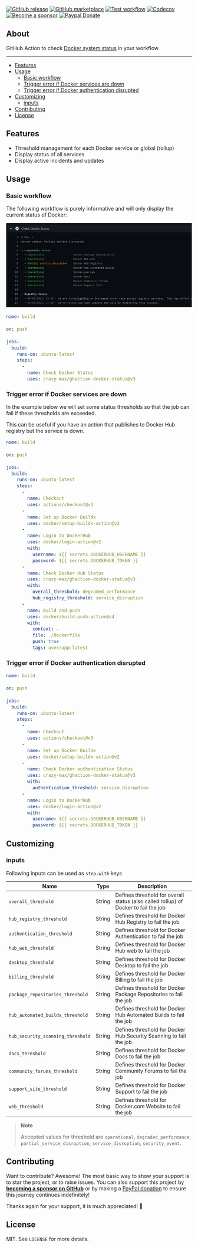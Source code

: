 [![GitHub release](https://img.shields.io/github/release/crazy-max/ghaction-docker-status.svg?style=flat-square)](https://github.com/crazy-max/ghaction-docker-status/releases/latest)
[![GitHub marketplace](https://img.shields.io/badge/marketplace-docker--status-blue?logo=github&style=flat-square)](https://github.com/marketplace/actions/docker-status)
[![Test workflow](https://img.shields.io/github/actions/workflow/status/crazy-max/ghaction-docker-status/test.yml?branch=master&label=test&logo=github&style=flat-square)](https://github.com/crazy-max/ghaction-docker-status/actions?workflow=test)
[![Codecov](https://img.shields.io/codecov/c/github/crazy-max/ghaction-docker-status?logo=codecov&style=flat-square)](https://codecov.io/gh/crazy-max/ghaction-docker-status)
[![Become a sponsor](https://img.shields.io/badge/sponsor-crazy--max-181717.svg?logo=github&style=flat-square)](https://github.com/sponsors/crazy-max)
[![Paypal Donate](https://img.shields.io/badge/donate-paypal-00457c.svg?logo=paypal&style=flat-square)](https://www.paypal.me/crazyws)

## About

GitHub Action to check [Docker system status](https://status.docker.com/) in your workflow.

___

* [Features](#features)
* [Usage](#usage)
  * [Basic workflow](#basic-workflow)
  * [Trigger error if Docker services are down](#trigger-error-if-docker-services-are-down)
  * [Trigger error if Docker authentication disrupted](#trigger-error-if-docker-authentication-disrupted)
* [Customizing](#customizing)
  * [inputs](#inputs)
* [Contributing](#contributing)
* [License](#license)

## Features

* Threshold management for each Docker service or global (rollup)
* Display status of all services
* Display active incidents and updates

## Usage

### Basic workflow

The following workflow is purely informative and will only display the current
status of Docker:

![Docker system status](.github/docker-status.png)

```yaml
name: build

on: push

jobs:
  build:
    runs-on: ubuntu-latest
    steps:
      -
        name: Check Docker Status
        uses: crazy-max/ghaction-docker-status@v3
```

### Trigger error if Docker services are down

In the example below we will set some status thresholds so that the job can
fail if these thresholds are exceeded.

This can be useful if you have an action that publishes to Docker Hub registry
but the service is down.

```yaml
name: build

on: push

jobs:
  build:
    runs-on: ubuntu-latest
    steps:
      -
        name: Checkout
        uses: actions/checkout@v3
      -
        name: Set up Docker Buildx
        uses: docker/setup-buildx-action@v2
      -
        name: Login to DockerHub
        uses: docker/login-action@v2
        with:
          username: ${{ secrets.DOCKERHUB_USERNAME }}
          password: ${{ secrets.DOCKERHUB_TOKEN }}
      -
        name: Check Docker Hub Status
        uses: crazy-max/ghaction-docker-status@v3
        with:
          overall_threshold: degraded_performance
          hub_registry_threshold: service_disruption
      -
        name: Build and push
        uses: docker/build-push-action@v4
        with:
          context: .
          file: ./Dockerfile
          push: true
          tags: user/app:latest
```

### Trigger error if Docker authentication disrupted

```yaml
name: build

on: push

jobs:
  build:
    runs-on: ubuntu-latest
    steps:
      -
        name: Checkout
        uses: actions/checkout@v3
      -
        name: Set up Docker Buildx
        uses: docker/setup-buildx-action@v2
      -
        name: Check Docker authentication Status
        uses: crazy-max/ghaction-docker-status@v3
        with:
          authentication_threshold: service_disruption
      -
        name: Login to DockerHub
        uses: docker/login-action@v2
        with:
          username: ${{ secrets.DOCKERHUB_USERNAME }}
          password: ${{ secrets.DOCKERHUB_TOKEN }}
```

## Customizing

### inputs

Following inputs can be used as `step.with` keys

| Name                              | Type   | Description                                                                         |
|-----------------------------------|--------|-------------------------------------------------------------------------------------|
| `overall_threshold`               | String | Defines threshold for overall status (also called rollup) of Docker to fail the job |
| `hub_registry_threshold`          | String | Defines threshold for Docker Hub Registry to fail the job                           |
| `authentication_threshold`        | String | Defines threshold for Docker Authentication to fail the job                         |
| `hub_web_threshold`               | String | Defines threshold for Docker Hub web to fail the job                                |
| `desktop_threshold`               | String | Defines threshold for Docker Desktop to fail the job                                |
| `billing_threshold`               | String | Defines threshold for Docker Billing to fail the job                                |
| `package_repositories_threshold`  | String | Defines threshold for Docker Package Repositories to fail the job                   |
| `hub_automated_builds_threshold`  | String | Defines threshold for Docker Hub Automated Builds to fail the job                   |
| `hub_security_scanning_threshold` | String | Defines threshold for Docker Hub Security Scanning to fail the job                  |
| `docs_threshold`                  | String | Defines threshold for Docker Docs to fail the job                                   |
| `community_forums_threshold`      | String | Defines threshold for Docker Community Forums to fail the job                       |
| `support_site_threshold`          | String | Defines threshold for Docker Support to fail the job                                |
| `web_threshold`                   | String | Defines threshold for Docker.com Website to fail the job                            |

> **Note**
>
> Accepted values for threshold are `operational`, `degraded_performance`, `partial_service_disruption`,
> `service_disruption`, `security_event`.

## Contributing

Want to contribute? Awesome! The most basic way to show your support is to star
the project, or to raise issues. You can also support this project by [**becoming a sponsor on GitHub**](https://github.com/sponsors/crazy-max)
or by making a [PayPal donation](https://www.paypal.me/crazyws) to ensure this
journey continues indefinitely!

Thanks again for your support, it is much appreciated! :pray:

## License

MIT. See `LICENSE` for more details.
